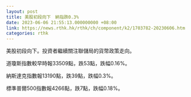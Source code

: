 ```yaml
---
layout: post
title: 美股初段向下　納指跌0.3%
date: 2023-06-06 21:55:13.000000000 +08:00
link: https://news.rthk.hk/rthk/ch/component/k2/1703782-20230606.htm
categories: rthk
---
```


美股初段向下。投資者繼續關注聯儲局的貨幣政策走向。

道瓊斯指數較早時報33509點，跌53點，跌幅0.16%。

納斯達克指數報13190點，跌39點，跌幅0.3%。

標準普爾500指數報4266點，跌7點，跌幅0.18%。
